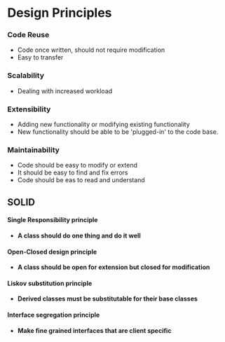 # Design Principles

### Code Reuse
- Code once written, should not require modification
- Easy to transfer

### Scalability
- Dealing with increased workload

### Extensibility
- Adding new functionality or modifying existing functionality
- New functionality should be able to be 'plugged-in' to the code base.

### Maintainability
- Code should be easy to modify or extend
- It should be easy to find and fix errors
- Code should be eas to read and understand

## SOLID
#### Single Responsibility principle
- **A class should do one thing and do it well**
#### Open-Closed design principle
- **A class should be open for extension but closed for modification**
#### Liskov substitution principle
- **Derived classes must be substitutable for their base classes**
#### Interface segregation principle
- **Make fine grained interfaces that are client specific**